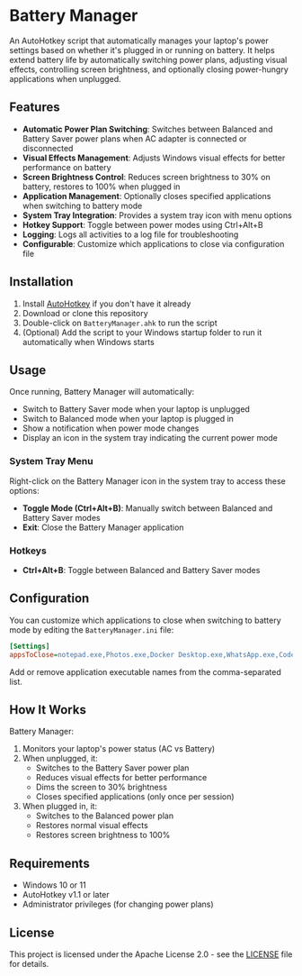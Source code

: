 # Battery Manager

An AutoHotkey script that automatically manages your laptop's power settings based on whether it's plugged in or running on battery. It helps extend battery life by automatically switching power plans, adjusting visual effects, controlling screen brightness, and optionally closing power-hungry applications when unplugged.

## Features

- **Automatic Power Plan Switching**: Switches between Balanced and Battery Saver power plans when AC adapter is connected or disconnected
- **Visual Effects Management**: Adjusts Windows visual effects for better performance on battery
- **Screen Brightness Control**: Reduces screen brightness to 30% on battery, restores to 100% when plugged in
- **Application Management**: Optionally closes specified applications when switching to battery mode
- **System Tray Integration**: Provides a system tray icon with menu options
- **Hotkey Support**: Toggle between power modes using Ctrl+Alt+B
- **Logging**: Logs all activities to a log file for troubleshooting
- **Configurable**: Customize which applications to close via configuration file

## Installation

1. Install [AutoHotkey](https://www.autohotkey.com/) if you don't have it already
2. Download or clone this repository
3. Double-click on `BatteryManager.ahk` to run the script
4. (Optional) Add the script to your Windows startup folder to run it automatically when Windows starts

## Usage

Once running, Battery Manager will automatically:
- Switch to Battery Saver mode when your laptop is unplugged
- Switch to Balanced mode when your laptop is plugged in
- Show a notification when power mode changes
- Display an icon in the system tray indicating the current power mode

### System Tray Menu

Right-click on the Battery Manager icon in the system tray to access these options:
- **Toggle Mode (Ctrl+Alt+B)**: Manually switch between Balanced and Battery Saver modes
- **Exit**: Close the Battery Manager application

### Hotkeys

- **Ctrl+Alt+B**: Toggle between Balanced and Battery Saver modes

## Configuration

You can customize which applications to close when switching to battery mode by editing the `BatteryManager.ini` file:

```ini
[Settings]
appsToClose=notepad.exe,Photos.exe,Docker Desktop.exe,WhatsApp.exe,Code.exe,Mattermost.exe,Taskmgr.exe
```

Add or remove application executable names from the comma-separated list.

## How It Works

Battery Manager:
1. Monitors your laptop's power status (AC vs Battery)
2. When unplugged, it:
   - Switches to the Battery Saver power plan
   - Reduces visual effects for better performance
   - Dims the screen to 30% brightness
   - Closes specified applications (only once per session)
3. When plugged in, it:
   - Switches to the Balanced power plan
   - Restores normal visual effects
   - Restores screen brightness to 100%

## Requirements

- Windows 10 or 11
- AutoHotkey v1.1 or later
- Administrator privileges (for changing power plans)

## License

This project is licensed under the Apache License 2.0 - see the [LICENSE](LICENSE) file for details.
